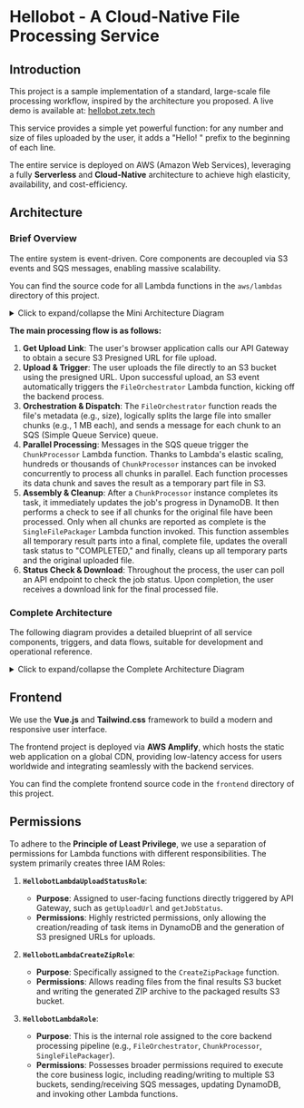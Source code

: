 # Hellobot - A Cloud-Native File Processing Service

## Introduction

This project is a sample implementation of a standard, large-scale file processing workflow, inspired by the architecture you proposed. A live demo is available at: [hellobot.zetx.tech](https://hellobot.zetx.tech/)

This service provides a simple yet powerful function: for any number and size of files uploaded by the user, it adds a "Hello\! " prefix to the beginning of each line.

The entire service is deployed on AWS (Amazon Web Services), leveraging a fully **Serverless** and **Cloud-Native** architecture to achieve high elasticity, availability, and cost-efficiency.

## Architecture

### Brief Overview

The entire system is event-driven. Core components are decoupled via S3 events and SQS messages, enabling massive scalability.

You can find the source code for all Lambda functions in the `aws/lambdas` directory of this project.

<details>
<summary>Click to expand/collapse the Mini Architecture Diagram</summary>

```mermaid
graph LR
    User["<fa:fa-user> User / Client"]

    subgraph "AWS Cloud Infrastructure"
        API["<fa:fa-server> API Gateway"]
        Engine["<fa:fa-cogs> Async Processing Engine<br>(Lambda)"]
        S3["<fa:fa-database> S3 Storage"]
        DB["<fa:fa-table> Job Status Tracker<br>(DynamoDB)"]
        Error["<fa:fa-bug> Error Handler"]
    end

    %% --- Workflow ---
    User -- "Get URL / Check Status" --> API
    User -- "Upload File" --> S3
    
    API -- "Reads / Updates" --> DB
    API -- "Generates URL for" --> S3
    
    S3 -- "Triggers Processing" --> Engine
    
    Engine -- "Processes Chunks via" --> S3
    Engine -- "Updates Status in" --> DB
    Engine -- "Writes Final Result to" --> S3
    
    User -- "Download Result from" --> S3

    %% --- Error Handling ---
    Engine -- "On Failure / Timeout" --> Error
    Error -- "Marks Job as FAILED in" --> DB


    %% --- Styling ---
    classDef user fill:#e9f5ff,stroke:#005ea2,stroke-width:2px;
    classDef default fill:#f9f9f9,stroke:#333;
    classDef api fill:#9C27B0,stroke:#333,stroke-width:2px,color:white;
    classDef engine fill:#FF9900,stroke:#333,stroke-width:2px,color:white;
    classDef storage fill:#2E73B8,stroke:#333,stroke-width:2px,color:white;
    classDef db fill:#3F8627,stroke:#333,stroke-width:2px,color:white;
    classDef error fill:#D82231,stroke:#333,stroke-width:2px,color:white;

    class User user;
    class API api;
    class Engine engine;
    class S3 storage;
    class DB db;
    class Error error;
```

</details>

**The main processing flow is as follows:**

1.  **Get Upload Link**: The user's browser application calls our API Gateway to obtain a secure S3 Presigned URL for file upload.
2.  **Upload & Trigger**: The user uploads the file directly to an S3 bucket using the presigned URL. Upon successful upload, an S3 event automatically triggers the `FileOrchestrator` Lambda function, kicking off the backend process.
3.  **Orchestration & Dispatch**: The `FileOrchestrator` function reads the file's metadata (e.g., size), logically splits the large file into smaller chunks (e.g., 1 MB each), and sends a message for each chunk to an SQS (Simple Queue Service) queue.
4.  **Parallel Processing**: Messages in the SQS queue trigger the `ChunkProcessor` Lambda function. Thanks to Lambda's elastic scaling, hundreds or thousands of `ChunkProcessor` instances can be invoked concurrently to process all chunks in parallel. Each function processes its data chunk and saves the result as a temporary part file in S3.
5.  **Assembly & Cleanup**: After a `ChunkProcessor` instance completes its task, it immediately updates the job's progress in DynamoDB. It then performs a check to see if all chunks for the original file have been processed. Only when all chunks are reported as complete is the `SingleFilePackager` Lambda function invoked. This function assembles all temporary result parts into a final, complete file, updates the overall task status to "COMPLETED," and finally, cleans up all temporary parts and the original uploaded file.
6.  **Status Check & Download**: Throughout the process, the user can poll an API endpoint to check the job status. Upon completion, the user receives a download link for the final processed file.

### Complete Architecture

The following diagram provides a detailed blueprint of all service components, triggers, and data flows, suitable for development and operational reference.

<details>
<summary>Click to expand/collapse the Complete Architecture Diagram</summary>

```mermaid
graph TD
    %% Define styles for different components
    classDef lambda fill:#FF9900,stroke:#333,stroke-width:2px;
    classDef s3 fill:#2E73B8,stroke:#333,stroke-width:2px,color:white;
    classDef sqs fill:#D82231,stroke:#333,stroke-width:2px,color:white;
    classDef db fill:#3F8627,stroke:#333,stroke-width:2px,color:white;
    classDef api fill:#9C27B0,stroke:#333,stroke-width:2px,color:white;
    classDef event fill:#BDBDBD,stroke:#333,stroke-width:2px;
    classDef user fill:#FFFFFF,stroke:#333,stroke-width:2px;

    %% Main State Store
    DynamoDB["<fa:fa-table> DynamoDB Table<br><i>(Tasks & Status)</i>"]:::db

    subgraph "1\. API Layer & User Interaction"
        direction TB
        User["<fa:fa-user> Client/User"]:::user
        APIGW["<fa:fa-server> HellobotAPI<br>(API Gateway)"]:::api

        subgraph "API-Triggered Functions"
            direction RL
            L_GetUpload["<fa:fa-bolt> getUploadUrl"]:::lambda
            L_GetStatus["<fa:fa-bolt> getJobStatus"]:::lambda
            L_CreateZip["<fa:fa-bolt> CreateZipPackage"]:::lambda
        end
        
        User -- "POST /get-upload-url" --> APIGW
        APIGW --> L_GetUpload
        L_GetUpload -- "1\. Creates 'PENDING' task" --> DynamoDB
        L_GetUpload -- "2\. Returns S3 Presigned URL" --> APIGW
        User -- "3\. Uploads file via URL" --> S3_Upload

        User -- "GET /get-job-status" --> APIGW
        APIGW --> L_GetStatus
        L_GetStatus -- "Reads task" --> DynamoDB
        
        User -- "POST /create-zip-package" --> APIGW
        APIGW --> L_CreateZip
    end
    
    subgraph "2\. Asynchronous Processing Pipeline"
        direction TB
        S3_Upload["<fa:fa-database> UPLOAD_BUCKET<br><i>(Raw user files)</i>"]:::s3
        L_Orchestrator["<fa:fa-bolt> FileOrchestrator"]:::lambda
        SQS_Queue["<fa:fa-comments> SQS Queue<br><i>(Chunk processing jobs)</i>"]:::sqs
        L_Processor["<fa:fa-bolt> ChunkProcessor"]:::lambda
        S3_Parts["<fa:fa-database> PROCESSED_PARTS_BUCKET<br><i>(Temporary processed chunks)</i>"]:::s3

        S3_Upload -- "4\. S3 ObjectCreated Trigger" --> L_Orchestrator
        L_Orchestrator -- "Reads metadata" --> S3_Upload
        L_Orchestrator -- "5\. Updates task to 'PROCESSING'" --> DynamoDB
        L_Orchestrator -- "6\. Sends messages for each chunk" --> SQS_Queue
        SQS_Queue -- "7\. SQS Trigger (in batches)" --> L_Processor
        L_Processor -- "Reads byte-range from" --> S3_Upload
        L_Processor -- "8\. Writes processed part to" --> S3_Parts
        L_Processor -- "9\. Increments completedChunks in" --> DynamoDB
        L_Processor -- "10\. On completion, invokes..." --> L_Packager
    end

    subgraph "3\. Finalization & Output"
        direction TB
        L_Packager["<fa:fa-bolt> SingleFilePackager<br><i>(Assembler & Cleaner)</i>"]:::lambda
        S3_Individual["<fa:fa-database> PROCESSED_INDIVIDUAL_BUCKET<br><i>(Final processed files)</i>"]:::s3
        S3_Packaged["<fa:fa-database> PACKAGED_RESULTS_BUCKET<br><i>(Zipped archives)</i>"]:::s3

        L_Packager -- "11\. Reads all parts for task from" --> S3_Parts
        L_Packager -- "12\. Writes final reassembled file to" --> S3_Individual
        L_Packager -- "13\. Updates task to 'COMPLETED'<br>with presigned URL" --> DynamoDB
        L_Packager -- "14\. Cleans up parts from" --> S3_Parts
        L_Packager -- "15\. Cleans up original file from" --> S3_Upload
        
        L_CreateZip -- "Reads individual files from" --> S3_Individual
        L_CreateZip -- "Writes ZIP file to" --> S3_Packaged
        S3_Packaged -- "Returns download URL via" --> L_CreateZip
    end

    subgraph "4\. Error & Timeout Handling"
        direction TB
        SQS_DLQ["<fa:fa-bug> SQS Dead-Letter Queue"]:::sqs
        L_Failure["<fa:fa-bolt> FailureHandler"]:::lambda
        EventBridge["<fa:fa-clock> EventBridge Scheduler"]:::event
        L_StuckCleaner["<fa:fa-bolt> StuckTaskCleaner"]:::lambda

        SQS_Queue -- "On message failure" --> SQS_DLQ
        SQS_DLQ -- "DLQ Trigger" --> L_Failure
        L_Failure -- "Updates task to 'FAILED'" --> DynamoDB
        L_Failure -- "Invokes for cleanup" --> L_Packager

        EventBridge -- "Scheduled trigger (e.g., every 2 hours)" --> L_StuckCleaner
        L_StuckCleaner -- "Queries for stuck 'PROCESSING' tasks from" --> DynamoDB
        L_StuckCleaner -- "Updates task to 'FAILED'" --> DynamoDB
        L_StuckCleaner -- "Invokes for cleanup" --> L_Packager
    end
```

</details>

## Frontend

We use the **Vue.js** and **Tailwind.css** framework to build a modern and responsive user interface.

The frontend project is deployed via **AWS Amplify**, which hosts the static web application on a global CDN, providing low-latency access for users worldwide and integrating seamlessly with the backend services.

You can find the complete frontend source code in the `frontend` directory of this project.

## Permissions

To adhere to the **Principle of Least Privilege**, we use a separation of permissions for Lambda functions with different responsibilities. The system primarily creates three IAM Roles:

1.  **`HellobotLambdaUploadStatusRole`**:

      * **Purpose**: Assigned to user-facing functions directly triggered by API Gateway, such as `getUploadUrl` and `getJobStatus`.
      * **Permissions**: Highly restricted permissions, only allowing the creation/reading of task items in DynamoDB and the generation of S3 presigned URLs for uploads.

2.  **`HellobotLambdaCreateZipRole`**:

      * **Purpose**: Specifically assigned to the `CreateZipPackage` function.
      * **Permissions**: Allows reading files from the final results S3 bucket and writing the generated ZIP archive to the packaged results S3 bucket.

3.  **`HellobotLambdaRole`**:

      * **Purpose**: This is the internal role assigned to the core backend processing pipeline (e.g., `FileOrchestrator`, `ChunkProcessor`, `SingleFilePackager`).
      * **Permissions**: Possesses broader permissions required to execute the core business logic, including reading/writing to multiple S3 buckets, sending/receiving SQS messages, updating DynamoDB, and invoking other Lambda functions.